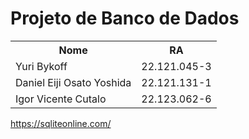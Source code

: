 <h1> Projeto de Banco de Dados</h1>
<table>
  <tr>
    <th>Nome </th>
    <th>RA</th>
  </tr>
  <tr>
    <td>Yuri Bykoff</td>
    <td>22.121.045-3</td>
  </tr>
  <tr>
    <td>Daniel Eiji Osato Yoshida</td>
    <td>22.121.131-1</td>
  </tr>
  <tr>
    <td>Igor Vicente Cutalo</td>
    <td>22.123.062-6</td>
  </tr>
</table>

https://sqliteonline.com/

